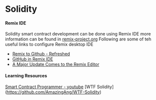 # Solidity


#### Remix IDE 
Solidity smart contract development can be done using Remix IDE more information can be found in [remix-project.org](https://remix-project.org/)
Following are some of teh useful links to configure Remix desktop IDE
* [Remix to Github - Refreshed](https://youtu.be/3Qinu26UmZs)
* [GitHub in Remix IDE](https://medium.com/remix-ide/github-in-remix-ide-356de378f7da)
* [A Major Update Comes to the Remix Editor](https://medium.com/remix-ide/a-major-update-comes-to-the-remix-editor-3bcb38366147)

#### Learning Resources
[Smart Contract Programmer - youtube](https://youtube.com/playlist?list=PLO5VPQH6OWdVQwpQfw9rZ67O6Pjfo6q-p)
[WTF Solidity] (https://github.com/AmazingAng/WTF-Solidity)
